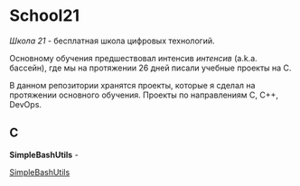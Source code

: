 # School21

*Школа 21* - бесплатная школа цифровых технологий.

Основному обучения предшествовал интенсив *интенсив* (a.k.a. бассейн), где мы на протяжении 26 дней писали учебные проекты на C.

В данном репозитории хранятся проекты, которые я сделал на протяжении основного обучения. Проекты по направлениям C, C++, DevOps.

## C

**SimpleBashUtils** - 

<a href="https://github.com/maminzver/School21/tree/main/C_projects/SimpleBashUtils" target="_blank">SimpleBashUtils</a>
